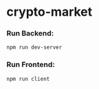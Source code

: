 # crypto-market

### Run Backend:
```
npm run dev-server
```

### Run Frontend:
```
npm run client
```
